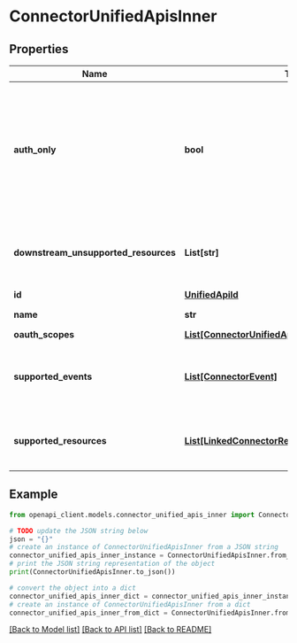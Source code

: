 # ConnectorUnifiedApisInner


## Properties

Name | Type | Description | Notes
------------ | ------------- | ------------- | -------------
**auth_only** | **bool** | Indicates whether a connector only supports authentication. In this case the connector is not mapped to a Unified API, but can be used with the Proxy API | [optional] [readonly] 
**downstream_unsupported_resources** | **List[str]** | List of resources that are not supported on the downstream. | [optional] 
**id** | [**UnifiedApiId**](UnifiedApiId.md) |  | [optional] 
**name** | **str** | Name of the API. | [optional] 
**oauth_scopes** | [**List[ConnectorUnifiedApisInnerOauthScopesInner]**](ConnectorUnifiedApisInnerOauthScopesInner.md) |  | [optional] 
**supported_events** | [**List[ConnectorEvent]**](ConnectorEvent.md) | List of events that are supported on the connector for this Unified API. | [optional] 
**supported_resources** | [**List[LinkedConnectorResource]**](LinkedConnectorResource.md) | List of resources that are supported on the connector. | [optional] 

## Example

```python
from openapi_client.models.connector_unified_apis_inner import ConnectorUnifiedApisInner

# TODO update the JSON string below
json = "{}"
# create an instance of ConnectorUnifiedApisInner from a JSON string
connector_unified_apis_inner_instance = ConnectorUnifiedApisInner.from_json(json)
# print the JSON string representation of the object
print(ConnectorUnifiedApisInner.to_json())

# convert the object into a dict
connector_unified_apis_inner_dict = connector_unified_apis_inner_instance.to_dict()
# create an instance of ConnectorUnifiedApisInner from a dict
connector_unified_apis_inner_from_dict = ConnectorUnifiedApisInner.from_dict(connector_unified_apis_inner_dict)
```
[[Back to Model list]](../README.md#documentation-for-models) [[Back to API list]](../README.md#documentation-for-api-endpoints) [[Back to README]](../README.md)


